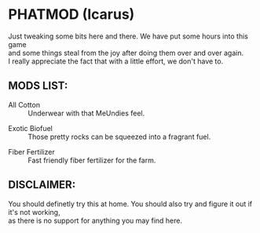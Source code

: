 PHATMOD (Icarus)
================

Just tweaking some bits here and there. We have put some hours into this game  
and some things steal from the joy after doing them over and over again.  
I really appreciate the fact that with a little effort, we don't have to.
  
  
  
MODS LIST:
----------

<dl>
  <dt>All Cotton</dt>
    <dd>Underwear with that MeUndies feel.</dd>
</dl>  
<dl>
  <dt>Exotic Biofuel</dt>
    <dd>Those pretty rocks can be squeezed into a fragrant fuel.</dd>
</dl>  
<dl>
  <dt>Fiber Fertilizer</dt>
    <dd>Fast friendly fiber fertilizer for the farm.</dd>
</dl>  
  
  
  
DISCLAIMER:
-----------

You should definetly try this at home. You should also try and figure it out if it's not working,  
as there is no support for anything you may find here.  

